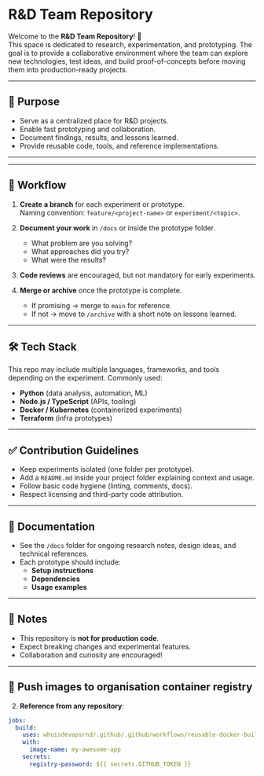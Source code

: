 # R&D Team Repository

Welcome to the **R&D Team Repository**! 🚀  
This space is dedicated to research, experimentation, and prototyping. The goal is to provide a collaborative environment where the team can explore new technologies, test ideas, and build proof-of-concepts before moving them into production-ready projects.

---

## 📌 Purpose
- Serve as a centralized place for R&D projects.  
- Enable fast prototyping and collaboration.  
- Document findings, results, and lessons learned.  
- Provide reusable code, tools, and reference implementations.  

---
---

## 🚦 Workflow
1. **Create a branch** for each experiment or prototype.  
   Naming convention: `feature/<project-name>` or `experiment/<topic>`.  
   
2. **Document your work** in `/docs` or inside the prototype folder.  
   - What problem are you solving?  
   - What approaches did you try?  
   - What were the results?  

3. **Code reviews** are encouraged, but not mandatory for early experiments.  

4. **Merge or archive** once the prototype is complete.  
   - If promising → merge to `main` for reference.  
   - If not → move to `/archive` with a short note on lessons learned.  

---

## 🛠️ Tech Stack
This repo may include multiple languages, frameworks, and tools depending on the experiment. Commonly used:  
- **Python** (data analysis, automation, ML)  
- **Node.js / TypeScript** (APIs, tooling)  
- **Docker / Kubernetes** (containerized experiments)  
- **Terraform** (infra prototypes)  

---

## ✅ Contribution Guidelines
- Keep experiments isolated (one folder per prototype).  
- Add a `README.md` inside your project folder explaining context and usage.  
- Follow basic code hygiene (linting, comments, docs).  
- Respect licensing and third-party code attribution.  

---

## 📖 Documentation
- See the `/docs` folder for ongoing research notes, design ideas, and technical references.  
- Each prototype should include:  
  - **Setup instructions**  
  - **Dependencies**  
  - **Usage examples**  

---

## 📌 Notes
- This repository is **not for production code**.  
- Expect breaking changes and experimental features.  
- Collaboration and curiosity are encouraged!

---

## 📌 Push images to organisation container registry
  2. **Reference from any repository**:
   ```yaml
   jobs:
     build:
       uses: whoisdevopsrnd/.github/.github/workflows/reusable-docker-build.yml@main
       with:
         image-name: my-awesome-app
       secrets:
         registry-password: ${{ secrets.GITHUB_TOKEN }}
   ```
